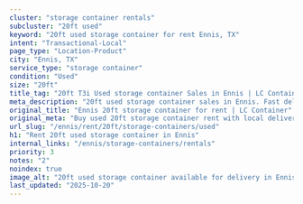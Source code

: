 ```yaml
---
cluster: "storage container rentals"
subcluster: "20ft used"
keyword: "20ft used storage container for rent Ennis, TX"
intent: "Transactional-Local"
page_type: "Location-Product"
city: "Ennis, TX"
service_type: "storage container"
condition: "Used"
size: "20ft"
title_tag: "20ft T3i Used storage container Sales in Ennis | LC Container"
meta_description: "20ft used storage container sales in Ennis. Fast delivery, competitive pricing. Serving storage containers area. Quote ID: 30E. Call (214) 524-4168 for your free quote today."
original_title: "Ennis 20ft storage container for rent | LC Container"
original_meta: "Buy used 20ft storage container rent with local delivery in Ennis, TX. LC Container — local Since 2003. Request a fast quote today."
url_slug: "/ennis/rent/20ft/storage-containers/used"
h1: "Rent 20ft used storage container in Ennis"
internal_links: "/ennis/storage-containers/rentals"
priority: 3
notes: "2"
noindex: true
image_alt: "20ft used storage container available for delivery in Ennis"
last_updated: "2025-10-20"
---
```


<!-- TODO: Add unique city/inventory copy, images, and internal links here. -->
